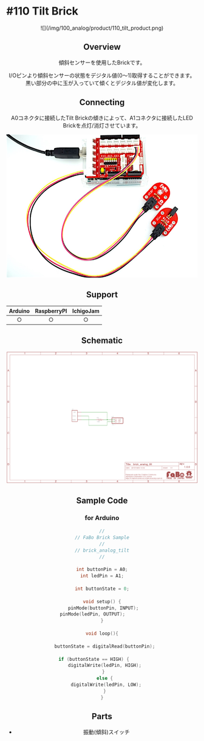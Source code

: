 # #110 Tilt Brick

<center>![](/img/100_analog/product/110_tilt_product.png)
<!--COLORME-->

## Overview
傾斜センサーを使用したBrickです。

I/Oピンより傾斜センサーの状態をデジタル値(0〜1)取得することができます。
黒い部分の中に玉が入っていて傾くとデジタル値が変化します。


## Connecting
A0コネクタに接続したTilt Brickの傾きによって、A1コネクタに接続したLED Brickを点灯/消灯させています。

![](/img/100_analog/connect/110_tilt_connect.jpg)

## Support
| Arduino | RaspberryPI | IchigoJam |
| :--: | :--: | :--: |
| ○ | ○ | ○ |

## Schematic
![](/img/100_analog/schematic/110_tilt_schematic.png)

## Sample Code
### for Arduino
```c
//
// FaBo Brick Sample
//
// brick_analog_tilt
//

int buttonPin = A0;
int ledPin = A1;

int buttonState = 0;

void setup() {
  pinMode(buttonPin, INPUT); 
  pinMode(ledPin, OUTPUT);         
}

void loop(){
 
  buttonState = digitalRead(buttonPin);

  if (buttonState == HIGH) {        
    digitalWrite(ledPin, HIGH);  
  } 
  else {
    digitalWrite(ledPin, LOW); 
  }
}
```

## Parts
- 振動(傾斜)スイッチ

